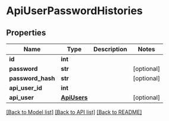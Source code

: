 # ApiUserPasswordHistories

## Properties
Name | Type | Description | Notes
------------ | ------------- | ------------- | -------------
**id** | **int** |  | 
**password** | **str** |  | [optional] 
**password_hash** | **str** |  | [optional] 
**api_user_id** | **int** |  | 
**api_user** | [**ApiUsers**](ApiUsers.md) |  | [optional] 

[[Back to Model list]](../README.md#documentation-for-models) [[Back to API list]](../README.md#documentation-for-api-endpoints) [[Back to README]](../README.md)


